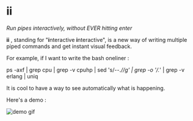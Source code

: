 ii
==

*Run pipes interactively, without EVER hitting enter*

**ii** , standing for "**i**nteractive **i**nteractive", is a new way of writing multiple piped commands and get instant visual feedback.

For example, if I want to write the bash oneliner :

ps -axf | grep cpu | grep -v cpuhp | sed 's/--.*//g' | grep -o '/.*' | grep -v erlang | uniq

It is cool to have a way to see automatically what is happening.

Here's a demo :

![demo gif](https://raw.github.com/edi9999/i/master/demo_ii.gif?v=2)
